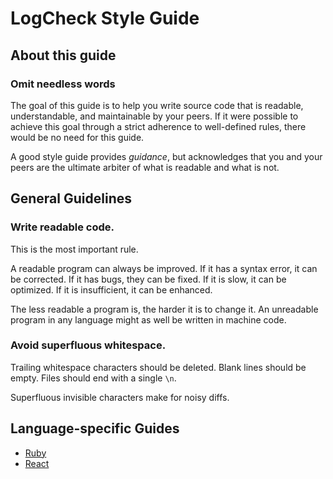 # LogCheck Style Guide

## About this guide


### Omit needless words

The goal of this guide is to help you write source code that is
readable, understandable, and maintainable by your peers. If it were
possible to achieve this goal through a strict adherence to
well-defined rules, there would be no need for this guide.

A good style guide provides _guidance_, but acknowledges that you and
your peers are the ultimate arbiter of what is readable and what is
not.


## General Guidelines


### Write readable code.

This is the most important rule.

A readable program can always be improved. If it has a syntax error,
it can be corrected. If it has bugs, they can be fixed. If it is slow,
it can be optimized. If it is insufficient, it can be enhanced.

The less readable a program is, the harder it is to change it. An
unreadable program in any language might as well be written in machine
code.


### Avoid superfluous whitespace.

Trailing whitespace characters should be deleted.  Blank lines should
be empty. Files should end with a single `\n`.

Superfluous invisible characters make for noisy diffs.

## Language-specific Guides
- [Ruby]('ruby.md')
- [React]('react.md')
